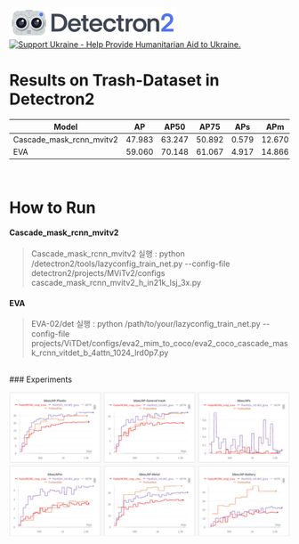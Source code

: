 <img src=".github/Detectron2-Logo-Horz.svg" width="300" >

<a href="https://opensource.facebook.com/support-ukraine">
  <img src="https://img.shields.io/badge/Support-Ukraine-FFD500?style=flat&labelColor=005BBB" alt="Support Ukraine - Help Provide Humanitarian Aid to Ukraine." />
</a>

<br>

# Results on Trash-Dataset in Detectron2

|Model|AP|AP50|AP75|APs|APm|APl|mAP(Public)|mAP(Private)
|---|---|---|---|---|---|---|---|---|
Cascade_mask_rcnn_mvitv2|47.983|63.247|50.892|0.579|12.670|55.868|0.6513|0.6372
EVA|59.060|70.148|61.067|4.917|14.866|67.322|0.6827|0.6700

<br>

# How to Run

#### Cascade_mask_rcnn_mvitv2
> Cascade_mask_rcnn_mvitv2 실행  : python /detectron2/tools/lazyconfig_train_net.py --config-file detectron2/projects/MViTv2/configs cascade_mask_rcnn_mvitv2_h_in21k_lsj_3x.py

#### EVA
> EVA-02/det 실행 : python /path/to/your/lazyconfig_train_net.py --config-file projects/ViTDet/configs/eva2_mim_to_coco/eva2_coco_cascade_mask_rcnn_vitdet_b_4attn_1024_lrd0p7.py


<br>
### Experiments

![alt text](image.png)